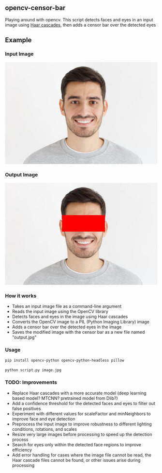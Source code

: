 ## opencv-censor-bar

Playing around with opencv. This script detects faces and eyes in an input image using [Haar cascades](https://docs.opencv.org/3.4/db/d28/tutorial_cascade_classifier.html), then adds a censor bar over the detected eyes

## Example

### Input Image

![Input Image](./image.jpg)

### Output Image

![Output Image](./output.jpg)



### How it works

- Takes an input image file as a command-line argument
- Reads the input image using the OpenCV library
- Detects faces and eyes in the image using Haar cascades
- Converts the OpenCV image to a PIL (Python Imaging Library) image
- Adds a censor bar over the detected eyes in the image
- Saves the modified image with the censor bar as a new file named "output.jpg"


### Usage

```
pip install opencv-python opencv-python-headless pillow

python script.py image.jpg
```


### TODO: Improvements
- Replace Haar cascades with a more accurate model (deep learning based model? MTCNN? pretrained model from Dlib?)
- Add a confidence threshold for the detected faces and eyes to filter out false positives
- Experiment with different values for scaleFactor and minNeighbors to improve face and eye detection
- Preprocess the input image to improve robustness to different lighting conditions, rotations, and scales
- Resize very large images before processing to speed up the detection process
- Search for eyes only within the detected face regions to improve efficiency
- Add error handling for cases where the image file cannot be read, the Haar cascade files cannot be found, or other issues arise during processing


